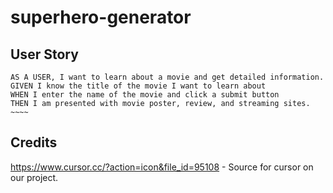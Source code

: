 # superhero-generator

## User Story
```
AS A USER, I want to learn about a movie and get detailed information.
GIVEN I know the title of the movie I want to learn about
WHEN I enter the name of the movie and click a submit button
THEN I am presented with movie poster, review, and streaming sites.
~~~~
```
## Credits

https://www.cursor.cc/?action=icon&file_id=95108 - Source for cursor on our project.
